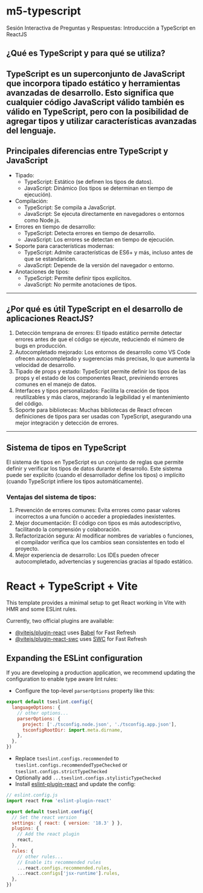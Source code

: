 # m5-typescript
Sesión Interactiva de Preguntas y Respuestas: Introducción a TypeScript en ReactJS

## ¿Qué es TypeScript y para qué se utiliza?
TypeScript es un superconjunto de JavaScript que incorpora tipado estático y herramientas avanzadas de desarrollo. Esto significa que cualquier código JavaScript válido también es válido en TypeScript, pero con la posibilidad de agregar tipos y utilizar características avanzadas del lenguaje.
---
## Principales diferencias entre TypeScript y JavaScript
- Tipado:
  - TypeScript: Estático (se definen los tipos de datos).
  - JavaScript: Dinámico (los tipos se determinan en tiempo de ejecución).
- Compilación:
  - TypeScript:  Se compila a JavaScript.
  - JavaScript:  Se ejecuta directamente en navegadores o entornos como Node.js.
- Errores en tiempo de desarrollo:  
  - TypeScript:  Detecta errores en tiempo de desarrollo.
  - JavaScript:  Los errores se detectan en tiempo de ejecución.
- Soporte para características modernas:  
  - TypeScript:  Admite características de ES6+ y más, incluso antes de que se estandaricen.
  - JavaScript: Depende de la versión del navegador o entorno.
- Anotaciones de tipos:
  - TypeScript: Permite definir tipos explícitos.
  - JavaScript: No permite anotaciones de tipos.
---

## ¿Por qué es útil TypeScript en el desarrollo de aplicaciones ReactJS?

1. Detección temprana de errores: El tipado estático permite detectar errores antes de que el código se ejecute, reduciendo el número de bugs en producción.
2. Autocompletado mejorado: Los entornos de desarrollo como VS Code ofrecen autocompletado y sugerencias más precisas, lo que aumenta la velocidad de desarrollo.
3. Tipado de props y estado: TypeScript permite definir los tipos de las props y el estado de los componentes React, previniendo errores comunes en el manejo de datos.
4. Interfaces y tipos personalizados: Facilita la creación de tipos reutilizables y más claros, mejorando la legibilidad y el mantenimiento del código.
5. Soporte para bibliotecas: Muchas bibliotecas de React ofrecen definiciones de tipos para ser usadas con TypeScript, asegurando una mejor integración y detección de errores.
---

## Sistema de tipos en TypeScript

El sistema de tipos en TypeScript es un conjunto de reglas que permite definir y verificar los tipos de datos durante el desarrollo. Este sistema puede ser explícito (cuando el desarrollador define los tipos) o implícito (cuando TypeScript infiere los tipos automáticamente).

### Ventajas del sistema de tipos:
1. Prevención de errores comunes: Evita errores como pasar valores incorrectos a una función o acceder a propiedades inexistentes.
2. Mejor documentación: El código con tipos es más autodescriptivo, facilitando la comprensión y colaboración.
3. Refactorización segura: Al modificar nombres de variables o funciones, el compilador verifica que los cambios sean consistentes en todo el proyecto.
4. Mejor experiencia de desarrollo: Los IDEs pueden ofrecer autocompletado, advertencias y sugerencias gracias al tipado estático.

# React + TypeScript + Vite

This template provides a minimal setup to get React working in Vite with HMR and some ESLint rules.

Currently, two official plugins are available:

- [@vitejs/plugin-react](https://github.com/vitejs/vite-plugin-react/blob/main/packages/plugin-react/README.md) uses [Babel](https://babeljs.io/) for Fast Refresh
- [@vitejs/plugin-react-swc](https://github.com/vitejs/vite-plugin-react-swc) uses [SWC](https://swc.rs/) for Fast Refresh

## Expanding the ESLint configuration

If you are developing a production application, we recommend updating the configuration to enable type aware lint rules:

- Configure the top-level `parserOptions` property like this:

```js
export default tseslint.config({
  languageOptions: {
    // other options...
    parserOptions: {
      project: ['./tsconfig.node.json', './tsconfig.app.json'],
      tsconfigRootDir: import.meta.dirname,
    },
  },
})
```

- Replace `tseslint.configs.recommended` to `tseslint.configs.recommendedTypeChecked` or `tseslint.configs.strictTypeChecked`
- Optionally add `...tseslint.configs.stylisticTypeChecked`
- Install [eslint-plugin-react](https://github.com/jsx-eslint/eslint-plugin-react) and update the config:

```js
// eslint.config.js
import react from 'eslint-plugin-react'

export default tseslint.config({
  // Set the react version
  settings: { react: { version: '18.3' } },
  plugins: {
    // Add the react plugin
    react,
  },
  rules: {
    // other rules...
    // Enable its recommended rules
    ...react.configs.recommended.rules,
    ...react.configs['jsx-runtime'].rules,
  },
})
```
